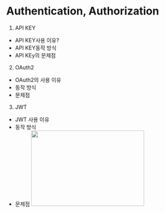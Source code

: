 # Authentication, Authorization


1. API KEY
- API KEY사용 이유?
- API KEY동작 방식
- API KEy의 문제점

2. OAuth2
- OAuth2의 사용 이유
- 동작 방식
- 문제점

3. JWT
- JWT 사용 이유
- 동작 방식
- 문제점
<img src="./inner.png" width="300" height="200"/> <br>
